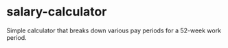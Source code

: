 # salary-calculator
Simple calculator that breaks down various pay periods for a 52-week work period.
